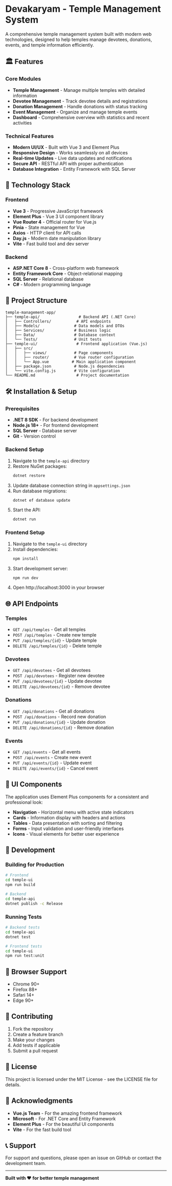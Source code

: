 # Devakaryam - Temple Management System

A comprehensive temple management system built with modern web technologies, designed to help temples manage devotees, donations, events, and temple information efficiently.

## 🏛️ Features

### Core Modules
- **Temple Management** - Manage multiple temples with detailed information
- **Devotee Management** - Track devotee details and registrations
- **Donation Management** - Handle donations with status tracking
- **Event Management** - Organize and manage temple events
- **Dashboard** - Comprehensive overview with statistics and recent activities

### Technical Features
- **Modern UI/UX** - Built with Vue 3 and Element Plus
- **Responsive Design** - Works seamlessly on all devices
- **Real-time Updates** - Live data updates and notifications
- **Secure API** - RESTful API with proper authentication
- **Database Integration** - Entity Framework with SQL Server

## 🚀 Technology Stack

### Frontend
- **Vue 3** - Progressive JavaScript framework
- **Element Plus** - Vue 3 UI component library
- **Vue Router 4** - Official router for Vue.js
- **Pinia** - State management for Vue
- **Axios** - HTTP client for API calls
- **Day.js** - Modern date manipulation library
- **Vite** - Fast build tool and dev server

### Backend
- **ASP.NET Core 8** - Cross-platform web framework
- **Entity Framework Core** - Object-relational mapping
- **SQL Server** - Relational database
- **C#** - Modern programming language

## 📁 Project Structure

```
temple-management-app/
├── temple-api/                 # Backend API (.NET Core)
│   ├── Controllers/           # API endpoints
│   ├── Models/               # Data models and DTOs
│   ├── Services/             # Business logic
│   ├── Data/                 # Database context
│   └── Tests/                # Unit tests
├── temple-ui/                 # Frontend application (Vue.js)
│   ├── src/
│   │   ├── views/            # Page components
│   │   ├── router/           # Vue router configuration
│   │   └── App.vue          # Main application component
│   ├── package.json          # Node.js dependencies
│   └── vite.config.js        # Vite configuration
└── README.md                  # Project documentation
```

## 🛠️ Installation & Setup

### Prerequisites
- **.NET 8 SDK** - For backend development
- **Node.js 18+** - For frontend development
- **SQL Server** - Database server
- **Git** - Version control

### Backend Setup
1. Navigate to the `temple-api` directory
2. Restore NuGet packages:
   ```bash
   dotnet restore
   ```
3. Update database connection string in `appsettings.json`
4. Run database migrations:
   ```bash
   dotnet ef database update
   ```
5. Start the API:
   ```bash
   dotnet run
   ```

### Frontend Setup
1. Navigate to the `temple-ui` directory
2. Install dependencies:
   ```bash
   npm install
   ```
3. Start development server:
   ```bash
   npm run dev
   ```
4. Open http://localhost:3000 in your browser

## 🌐 API Endpoints

### Temples
- `GET /api/temples` - Get all temples
- `POST /api/temples` - Create new temple
- `PUT /api/temples/{id}` - Update temple
- `DELETE /api/temples/{id}` - Delete temple

### Devotees
- `GET /api/devotees` - Get all devotees
- `POST /api/devotees` - Register new devotee
- `PUT /api/devotees/{id}` - Update devotee
- `DELETE /api/devotees/{id}` - Remove devotee

### Donations
- `GET /api/donations` - Get all donations
- `POST /api/donations` - Record new donation
- `PUT /api/donations/{id}` - Update donation
- `DELETE /api/donations/{id}` - Remove donation

### Events
- `GET /api/events` - Get all events
- `POST /api/events` - Create new event
- `PUT /api/events/{id}` - Update event
- `DELETE /api/events/{id}` - Cancel event

## 🎨 UI Components

The application uses Element Plus components for a consistent and professional look:

- **Navigation** - Horizontal menu with active state indicators
- **Cards** - Information display with headers and actions
- **Tables** - Data presentation with sorting and filtering
- **Forms** - Input validation and user-friendly interfaces
- **Icons** - Visual elements for better user experience

## 🔧 Development

### Building for Production
```bash
# Frontend
cd temple-ui
npm run build

# Backend
cd temple-api
dotnet publish -c Release
```

### Running Tests
```bash
# Backend tests
cd temple-api
dotnet test

# Frontend tests
cd temple-ui
npm run test:unit
```

## 📱 Browser Support

- Chrome 90+
- Firefox 88+
- Safari 14+
- Edge 90+

## 🤝 Contributing

1. Fork the repository
2. Create a feature branch
3. Make your changes
4. Add tests if applicable
5. Submit a pull request

## 📄 License

This project is licensed under the MIT License - see the LICENSE file for details.

## 🙏 Acknowledgments

- **Vue.js Team** - For the amazing frontend framework
- **Microsoft** - For .NET Core and Entity Framework
- **Element Plus** - For the beautiful UI components
- **Vite** - For the fast build tool

## 📞 Support

For support and questions, please open an issue on GitHub or contact the development team.

---

**Built with ❤️ for better temple management**
